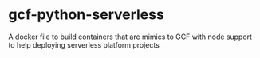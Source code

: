 # gcf-python-serverless
A docker file to build containers that are mimics to GCF with node support to help deploying serverless platform projects
